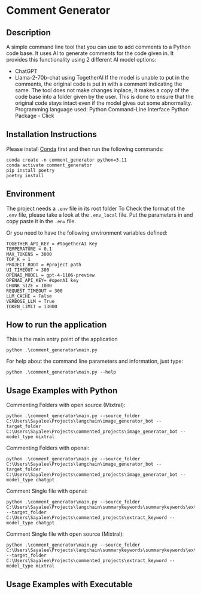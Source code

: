 # Comment Generator

## Description

A simple command line tool that you can use to add comments to a Python code base.
It uses AI to generate comments for the code given in.
It provides this functionality using 2 different AI model options:
- ChatGPT
- Llama-2-70b-chat using TogetherAI 
If the model is unable to put in the comments, the original code is put in with a comment indicating the same.
The tool does not make changes inplace, it makes a copy of the code base into a folder given by the user. 
This is done to ensure that the original code stays intact even if the model gives out some abnormality.
Programming language used: Python
Command-Line Interface Python Package - Click

## Installation Instructions

Please install [Conda](https://conda.io/projects/conda/en/latest/user-guide/getting-started.html) first and then run the following commands:

```
conda create -n comment_generator python=3.11
conda activate comment_generator
pip install poetry
poetry install
```

## Environment

The project needs a `.env` file in its root folder
To Check the format of the `.env` file, please take a look at the `.env_local` file. Put the parameters in and copy paste it in the `.env` file.

Or you need to have the following environment variables defined:
```
TOGETHER_API_KEY = #togetherAI Key
TEMPERATURE = 0.1
MAX_TOKENS = 3000
TOP_K = 1
PROJECT_ROOT = #project path
UI_TIMEOUT = 300
OPENAI_MODEL = gpt-4-1106-preview
OPENAI_API_KEY= #openAI key
CHUNK_SIZE = 1000
REQUEST_TIMEOUT = 300
LLM_CACHE = False
VERBOSE_LLM = True
TOKEN_LIMIT = 13000
```

## How to run the application

This is the main entry point of the application

```
python .\comment_generator\main.py
```

For help about the command line parameters and information, just type:

```
python .\comment_generator\main.py --help
```

## Usage Examples with Python
Commenting Folders with open source (Mixtral):
```
python .\comment_generator\main.py --source_folder  C:\Users\Sayalee\Projects\langchain\image_generator_bot --target_folder C:\Users\Sayalee\Projects\commented_projects\image_generator_bot --model_type mixtral
```
Commenting Folders with openai:
```
python .\comment_generator\main.py --source_folder  C:\Users\Sayalee\Projects\langchain\image_generator_bot --target_folder C:\Users\Sayalee\Projects\commented_projects\image_generator_bot --model_type chatgpt
```
Comment Single file with openai:
```
python .\comment_generator\main.py --source_folder C:\Users\Sayalee\Projects\langchain\summarykeywords\summarykeywords\extractkeyword.py --target_folder C:\Users\Sayalee\Projects\commented_projects\extract_keyword --model_type chatgpt
```
Comment Single file with open source (Mixtral):
```
python .\comment_generator\main.py --source_folder C:\Users\Sayalee\Projects\langchain\summarykeywords\summarykeywords\extractkeyword.py --target_folder C:\Users\Sayalee\Projects\commented_projects\extract_keyword --model_type mixtral
```

## Usage Examples with Executable
